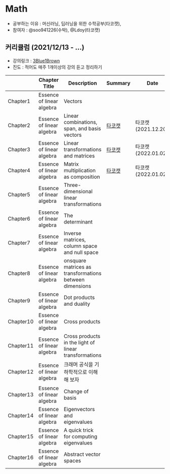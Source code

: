 # Math
- 공부하는 이유 : 머신러닝, 딥러닝을 위한 수학공부(타코캣),  
- 참여자 : @soo941226(수박), @Ldoy(타코캣)


## 커리큘럼 (2021/12/13 - ...)
- 강의링크 : [3Blue1Brown](https://www.youtube.com/playlist?list=PLZHQObOWTQDPD3MizzM2xVFitgF8hE_ab)
- 진도 : 적어도 매주 1개이상의 강의 듣고 정리하기 

|   | Chapter Title | Description | Summary | Date |
| ------- | ------------- | ----------- | ------- | ---|
Chapter1 | Essence of linear algebra   |   Vectors    |
Chapter2| Essence of linear algebra|Linear combinations, span, and basis vectors | [타코캣](https://github.com/Ldoy/Math/tree/main/Chapter2)| 타코캣(2021.12.20.)|
|Chapter3| Essence of linear algebra | Linear transformations and matrices| [타코캣](https://github.com/Ldoy/Math/blob/main/chapter3/chapter3_Tacocat.md)| 타코캣(2022.01.02.)|
Chapter4| Essence of linear algebra|Matrix multiplication as composition | [타코캣](https://github.com/Ldoy/Math/tree/main/chapter4/chapter4_Tacocat.md)| 타코캣(2022.01.02.)| 
| Chapter5| Essence of linear algebra | Three-dimensional linear transformations | 
Chapter6| Essence of linear algebra | The determinant 
| Chapter7| Essence of linear algebra | Inverse matrices, column space and null space | 
Chapter8| Essence of linear algebra | onsquare matrices as transformations between dimensions
Chapter9| Essence of linear algebra |Dot products and duality
Chapter10| Essence of linear algebra |Cross products
Chapter11|Essence of linear algebra | Cross products in the light of linear transformations 
 Chapter12 | Essence of linear algebra | 크래머 공식을 기하학적으로 이해해 보자 |
Chapter13|Essence of linear algebra |  Change of basis 
 Chapter14| Essence of linear algebra | Eigenvectors and eigenvalues
Chapter15|Essence of linear algebra | A quick trick for computing eigenvalues
Chapter16| Essence of linear algebra | Abstract vector spaces
